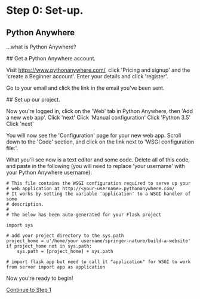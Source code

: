 # Step 0: Set-up.

## Python Anywhere

...what is Python Anywhere?

## Get a Python Anywhere account.

Visit https://www.pythonanywhere.com/, click 'Pricing and signup' and the 'create a Beginner account'.
Enter your details and click 'register'.

Go to your email and click the link in the email you've been sent.

## Set up our project.

Now you're logged in, click on the 'Web' tab in Python Anywhere, then 'Add a new web app'.
Click 'next'
Click 'Manual configuration'
Click 'Python 3.5'
Click 'next'

You will now see the 'Configuration' page for your new web app. Scroll down to the 'Code' section, and click on the link next to 'WSGI configuration file:'.

What you'll see now is a text editor and some code.  Delete all of this code, and paste in the following (you will need to replace 'your username' with your Python Anywhere username):

```
# This file contains the WSGI configuration required to serve up your
# web application at http://<your-username>.pythonanywhere.com/
# It works by setting the variable 'application' to a WSGI handler of some
# description.
#
# The below has been auto-generated for your Flask project

import sys

# add your project directory to the sys.path
project_home = u'/home/your username/springer-nature/build-a-website'
if project_home not in sys.path:
    sys.path = [project_home] + sys.path

# import flask app but need to call it "application" for WSGI to work
from server import app as application
```

Now you're ready to begin!

[Continue to Step 1](/steps/1.md)